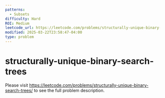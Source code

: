 ```yaml
---
patterns:
  - Subsets
difficulty: Hard
ROI: Medium
leetcode_url: https://leetcode.com/problems/structurally-unique-binary-search-trees/
modified: 2025-03-22T23:58:47-04:00
type: problem
---
```


# structurally-unique-binary-search-trees

Please visit https://leetcode.com/problems/structurally-unique-binary-search-trees/ to see the full problem description.
